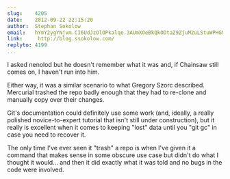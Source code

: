 ```yaml
---
slug:    4205
date:    2012-09-22 22:15:20
author:  Stephan Sokolow
email:   hYmY2ygYNjvm.CI6UdJzOlOPkalqe.3AUmXOeBkQkODtaZ9ZjuM2uLStuWPHGMdNhWkLcE7frh
link:     http://blog.ssokolow.com/
replyto: 4199
...
```


I asked nenolod but he doesn't remember what it was and, if Chainsaw
still comes on, I haven't run into him.

Either way, it was a similar scenario to what Gregory Szorc described.
Mercurial trashed the repo badly enough that they had to re-clone and
manually copy over their changes.

Git's documentation could definitely use some work (and, ideally, a
really polished novice-to-expert tutorial that isn't still under
construction), but it really is excellent when it comes to keeping
"lost" data until you "git gc" in case you need to recover it.

The only time I've ever seen it "trash" a repo is when I've given it a
command that makes sense in some obscure use case but didn't do what I
thought it would... and then it did exactly what it was told and no
bugs in the code were involved.
